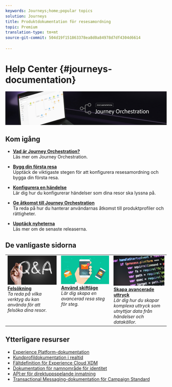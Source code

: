 ```yaml
---
keywords: Journeys;home;popular topics
solution: Journeys
title: Produktdokumentation för resesamordning
topic: Premium
translation-type: tm+mt
source-git-commit: 504d19f151863378ea8d0a84978d7df4304d6614

---
```



# Help Center {#journeys-documentation}

![](using/assets/do-not-localize/bannerjourney.png)

## Kom igång

* **[Vad är Journey Orchestration?](using/about/about-journey-orchestration.md)**<br/>Läs mer om Journey Orchestration.

* **[Bygg din första resa](using/about/get-started.md)**<br/>Upptäck de viktigaste stegen för att konfigurera resesamordning och bygga din första resa.

* **[Konfigurera en händelse](using/event/about-events.md#section_tbk_5qt_pgb)**<br/>Lär dig hur du konfigurerar händelser som dina resor ska lyssna på.

* **[Ge åtkomst till Journey Orchestration](using/about/access-management.md)**<br/>Ta reda på hur du hanterar användarnas åtkomst till produktprofiler och rättigheter.

* **[Upptäck nyheterna](using/release-notes/release-notes.md)**<br/>Läs mer om de senaste releaserna.

## De vanligaste sidorna

<table>
<tr>
    <td valign="top">
        <a href="using/about/troubleshooting.md">
       <img alt="Utvecklare" src="using/assets/do-not-localize/FAQ.png" />
       </a>
    <div>
    <a href="using/about/troubleshooting.md"><strong>Felsökning</strong></a>
    </div>
    <em>Ta reda på vilka verktyg du kan använda för att felsöka dina resor.</em>
    <br>
  </td>
  <td valign="top">
    <a href="using/usecase/building-the-journey.md">
      <img alt="bygga" src="using/assets/do-not-localize/design.png"/>
    </a>
    <div>
    <a href="using/usecase/building-the-journey.md"><strong>Använd skiftläge</strong></a>
    </div>
    <em>Lär dig skapa en avancerad resa steg för steg.</em>
    <br>
  </td>
  <td valign="top">
    <a href="using/expression/expressionadvanced.md">
      <img alt="villkor" src="using/assets/do-not-localize/dev.png"/>
    </a>
    <div>
    <a href="using/expression/expressionadvanced.md"><strong>Skapa avancerade uttryck</strong></a>
    </div>
    <em>Lär dig hur du skapar komplexa uttryck som utnyttjar data från händelser och datakällor. </em>
    <br>
  </td>
</tr>
</table>

## Ytterligare resurser

* [Experience Platform-dokumentation](https://www.adobe.com/experience-platform/documentation-and-developer-resources.html)
* [Kundprofildokumentation i realtid](https://docs.adobe.com/content/help/en/experience-platform/profile/home.html)
* [Fältdefinition för Experience Cloud XDM](https://docs.adobe.com/content/help/en/experience-platform/xdm/home.html)
* [Dokumentation för namnområde för identitet](https://docs.adobe.com/content/help/en/experience-platform/identity/home.html)
* [API:er för direktuppspelande inmatning](https://docs.adobe.com/content/help/en/experience-platform/ingestion/streaming/overview.html)
* [Transactional Messaging-dokumentation för Campaign Standard](https://docs.adobe.com/content/help/en/campaign-standard/using/communication-channels/transactional-messaging/about-transactional-messaging.html)
